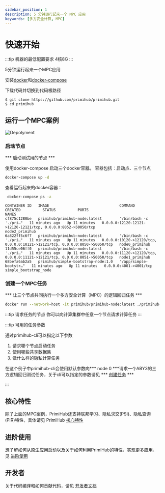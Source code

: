 ```yaml
---
sidebar_position: 1
description: 5 分钟运行起来一个 MPC 应用
keywords: [多方安全计算, MPC]
---
```


# 快速开始

:::tip
机器的最低配置要求 4核8G
:::

5分钟运行起来一个MPC应用


安装[docker](https://docs.docker.com/install/overview/)和[docker-compose](https://docs.docker.com/compose/install/)

下载代码并切换到代码根路径

```
$ git clone https://github.com/primihub/primihub.git
$ cd primihub
```


## 运行一个MPC案例
![Depolyment](./tutorial-depolyment.jpg)


### 启动节点
 

 *** 启动测试用的节点 *** 
   
   使用docker-compose 启动三个docker容器。
   容器包括：启动点、三个节点

  ```bash
  docker-compose up -d
  ```

查看运行起来的docker容器：

```bash
 docker-compose ps -a
```
```
CONTAINER ID   IMAGE                                COMMAND                  CREATED          STATUS          PORTS                                                                         NAMES
cf875c1280be   primihub/primihub-node:latest        "/bin/bash -c './pri…"   11 minutes ago   Up 11 minutes   0.0.0.0:12120-12121->12120-12121/tcp, 0.0.0.0:8052->50050/tcp                 node2_primihub
6a822ff5c6f7   primihub/primihub-node:latest        "/bin/bash -c './pri…"   11 minutes ago   Up 11 minutes   0.0.0.0:10120->12120/tcp, 0.0.0.0:10121->12121/tcp, 0.0.0.0:8050->50050/tcp   node0_primihub
11d55ce06ff0   primihub/primihub-node:latest        "/bin/bash -c './pri…"   11 minutes ago   Up 11 minutes   0.0.0.0:11120->12120/tcp, 0.0.0.0:11121->12121/tcp, 0.0.0.0:8051->50050/tcp   node1_primihub
68befa6ab2a5   primihub/simple-bootstrap-node:1.0   "/app/simple-bootstr…"   11 minutes ago   Up 11 minutes   0.0.0.0:4001->4001/tcp                                                        simple_bootstrap_node

```                                                   


### 创建一个MPC任务

*** 让三个节点共同执行一个多方安全计算（MPC）的逻辑回归任务 ***


```bash
docker run --network=host -it primihub/primihub-node:latest ./primihub-cli --server="127.0.0.1:8050"
```

:::tip 请求任务的节点
  你可以向计算集群中任意一个节点请求计算任务
:::

:::tip 可用的任务参数

通过primihub-cli可以指定以下参数
 1. 请求哪个节点启动任务
 2. 使用哪些共享数据集
 3. 做什么样的隐私计算任务
 
在这个例子中primihub-cli会使用默认参数向*** node 0 ***请求一个ABY3的三方逻辑回归测试任务，关于cli可以指定的参数请见 *** [创建任务](../docs/advance-usage/create-tasks/cli-params) ***

:::



## 核心特性
 除了上面的MPC案例，PrimiHub还支持联邦学习、隐私求交(PSI)、隐私查询(PIR)特性，具体请见 PrimiHub [核心特性](../docs/core-concept/model) 

## 进阶使用
  想了解如何从原生应用启动以及关于如何利用PrimiHub的特性，实现更多应用，见 [进阶使用](../docs/advance-usage/start-nodes)

## 开发者
  关于代码编译和如何贡献代码，请见 [开发者文档](../docs/developer-docs/build)


